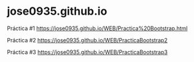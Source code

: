 # jose0935.github.io
Práctica #1 https://jose0935.github.io/WEB/Practica%20Bootstrap.html

Práctica #2 https://jose0935.github.io/WEB/PracticaBootstrap2

Práctica #3 https://jose0935.github.io/WEB/PracticaBootstrap3

